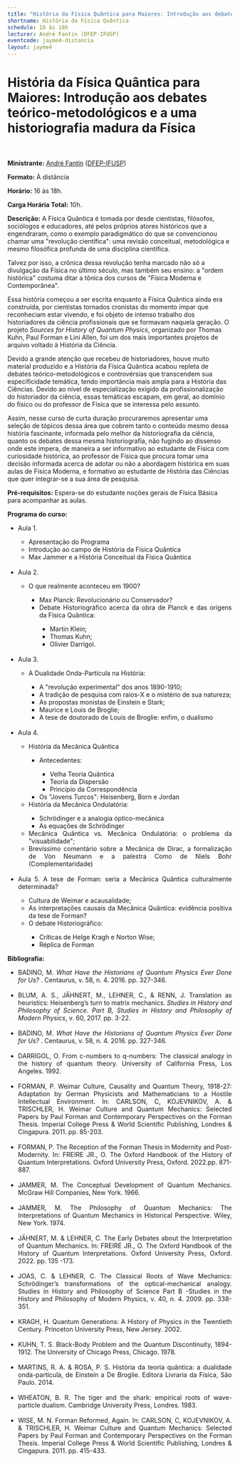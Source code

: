 ```yaml
---
title: "História da Física Quântica para Maiores: Introdução aos debates teórico-metodológicos e a uma historiografia madura da Física"
shortname: História da Física Quântica
schedule: 16 às 18h
lecturer: André Fantin (DFEP-IFUSP)
eventcode: jayme4-distancia
layout: jayme4
---
```

# História da Física Quântica para Maiores: Introdução aos debates teórico-metodológicos e a uma historiografia madura da Física <br><br>

**Ministrante:** [André Fantin](http://lattes.cnpq.br/2771902520888210) ([DFEP-IFUSP](https://portal.if.usp.br/fep/pt-br/p%C3%A1gina/in%C3%ADcio))

**Formato:** À distância

**Horário:** 16 às 18h.

**Carga Horária Total:** 10h.

**Descrição:** A Física Quântica é tomada por desde cientistas, filósofos, sociólogos e educadores, até pelos próprios atores históricos que a engendraram, como o exemplo paradigmático do que se convencionou chamar uma "revolução científica": uma revisão conceitual, metodológica e mesmo filosófica profunda de uma disciplina científica.

Talvez por isso, a crônica dessa revolução tenha marcado não só a divulgação da Física no último século, mas também seu ensino: a "ordem histórica" costuma ditar a tônica dos cursos de "Física Moderna e Contemporânea".

Essa história começou a ser escrita enquanto a Física Quântica ainda era construída, por cientistas tornados cronistas do momento ímpar que reconheciam estar vivendo, e foi objeto de intenso trabalho dos historiadores da ciência profissionais que se formavam naquela geração. O projeto <i>Sources for History of Quantum Physics</i>, organizado por Thomas Kuhn, Paul Forman e Lini Allen, foi um dos mais importantes projetos de arquivo voltado à História da Ciência.

Devido a grande atenção que recebeu de historiadores, houve muito material produzido e a História da Física Quântica acabou repleta de debates teórico-metodológicos e controvérsias que transcendem sua especificidade temática, tendo importância mais ampla para a História das Ciências. Devido ao nível de especialização exigido da profissionalização do historiador da ciência, essas temáticas escapam, em geral, ao domínio do físico ou do professor de Física que se interessa pelo assunto.

Assim, nesse curso de curta duração procuraremos apresentar uma seleção de tópicos dessa área que cobrem tanto o conteúdo mesmo dessa história fascinante, informada pelo melhor da historiografia da ciência, quanto os debates dessa mesma historiografia, não fugindo ao dissenso onde este impera, de maneira a ser informativo ao estudante de Física com curiosidade histórica, ao professor de Física que procura tomar uma decisão informada acerca de adotar ou não a abordagem histórica em suas aulas de Física Moderna, e formativo ao estudante de História das Ciências que quer integrar-se a sua área de pesquisa. 

**Pré-requisitos:** Espera-se do estudante noções gerais de Física Básica para acompanhar as aulas.

**Programa do curso:** 

<div style="text-align: justify">
<ul>
     <li>Aula 1. </li> 
     <ul>
         <li> Apresentação do Programa </li>
         <li> Introdução ao campo de História da Física Quântica </li>
         <li> Max Jammer e a História Conceitual da Física Quântica </li>
     </ul> <br>
     <li>Aula 2. </li>
     <ul>
          <li> O que realmente aconteceu em 1900? </li>
          <ul>
               <li> Max Planck: Revolucionário ou Conservador? </li>
               <li> Debate Historiográfico acerca da obra de Planck e das origens da Física Quântica: </li>
               <ul>
                    <li> Martin Klein; </li>
                    <li> Thomas Kuhn;  </li>
                    <li> Olivier Darrigol. </li>
               </ul>
         </ul>
     </ul> <br>
   
  <li>Aula 3. </li>
   <ul> 
   <li>  A Dualidade Onda-Partícula na História: </li>
   <ul>
     <li> A "revolução experimental" dos anos 1890-1910; </li>
     <li> A tradição de pesquisa com raios-X e o mistério de sua natureza;  </li>
     <li> As propostas monistas de Einstein e Stark; </li>
     <li> Maurice e Louis de Broglie; </li>
     <li> A tese de doutorado de Louis de Broglie: enfim, o dualismo </li>
   </ul>
   </ul><br>
   
  <li>Aula 4.  </li> 
   <ul>
     <li> História da Mecânica Quântica </li>
     <ul>
       <li> Antecedentes: </li>
       <ul>
         <li> Velha Teoria Quântica </li>
         <li> Teoria da Dispersão </li>
         <li> Princípio da Correspondência </li>
         </ul>
         <li> Os "Jovens Turcos": Heisenberg, Born e Jordan </li>
      </ul> 
        <li> História da Mecânica Ondulatória: </li>
        <ul>
         <li> Schrödinger e a analogia óptico-mecânica </li>
         <li> As equações de Schrödinger </li>
        </ul>
        <li> Mecânica Quântica vs. Mecânica Ondulatória: o problema da "visuabilidade"; </li>
        <li> Brevíssimo comentário sobre a Mecânica de Dirac, a formalização de Von Neumann e a palestra Como de Niels Bohr (Complementaridade) </li><br>
  </ul>
  <li>Aula 5. A tese de Forman: seria a Mecânica Quântica culturalmente determinada? </li>
     <ul>
     <li> Cultura de Weimar e acausalidade; </li>
     <li> As interpretações causais da Mecânica Quântica: evidência positiva da tese de Forman? </li>
     <li> O debate Historiográfico: </li>
         <ul>
          <li> Críticas de Helge Kragh e Norton Wise; </li>
          <li> Réplica de Forman </li>
         </ul>
     </ul>
 </ul>
</div>

**Bibliografia:**

<div style="text-align: justify">
 <ul>
  <li> BADINO, M. <i> What Have the Historians of Quantum Physics Ever Done for Us? </i>. Centaurus, v. 58, n. 4. 2016. pp. 327-346. </li><br>
      
  <li>  BLUM, A. S., JÄHNERT, M., LEHNER, C., & RENN, J.  Translation as heuristics: Heisenberg’s turn to matrix mechanics.<i> Studies in History and Philosophy of Science. Part B, Studies in History and Philosophy of Modern Physics</i>, v. 60, 2017. pp. 3-22.  </li><br>

   <li> BADINO, M. <i> What Have the Historians of Quantum Physics Ever Done for Us? </i>. Centaurus, v. 58, n. 4. 2016. pp. 327-346. </li><br>
      
   <li> DARRIGOL, O. From c-numbers to q-numbers: The classical analogy in the history of quantum theory. University of California Press, Los Angeles. 1992. </li><br>
      <li> FORMAN, P. Weimar Culture, Causality and Quantum Theory, 1918-27: Adaptation by German Physicists and Mathematicians to a Hostile Intellectual Environment. In: CARLSON, C, KOJEVNIKOV, A. & TRISCHLER, H. Weimar Culture and Quantum Mechanics: Selected Papers by Paul Forman and Contemporary Perspectives on the Forman Thesis. Imperial College Press & World Scientific Publishing, Londres & Cingapura. 2011. pp. 85-203. </li><br>
      <li> FORMAN, P. The Reception of the Forman Thesis in Modernity and Post-Modernity. In: FREIRE JR., O. The Oxford Handbook of the History of Quantum Interpretations. Oxford University Press, Oxford. 2022.pp. 871-887. </li><br>
      <li> JAMMER, M. The Conceptual Development of Quantum Mechanics. McGraw Hill Companies, New York. 1966.</li><br>
      <li> JAMMER, M. The Philosophy of Quantum Mechanics: The Interpretations of Quantum Mechanics in Historical Perspective. Wiley, New York. 1974.</li><br>
      <li> JÄHNERT, M. & LEHNER, C. The Early Debates about the Interpretation of Quantum Mechanics. In: FREIRE JR., O. The Oxford Handbook of the History of Quantum Interpretations. Oxford University Press, Oxford. 2022. pp. 135 -173. </li><br>
      <li> JOAS, C. & LEHNER, C. The Classical Roots of Wave Mechanics: Schrödinger’s transformations of the optical-mechanical analogy. Studies in History and Philosophy of Science Part B -Studies in the History and Philosophy of Modern Physics, v. 40, n. 4. 2009. pp. 338-351.</li><br>
      <li> KRAGH, H. Quantum Generations: A History of Physics in the Twentieth Century. Princeton University Press, New Jersey. 2002. </li><br>
      <li> KUHN, T. S. Black-Body Problem and the Quantum Discontinuity, 1894-1912.  The University of Chicago Press, Chicago. 1978. </li><br>
      <li> MARTINS, R. A. & ROSA, P. S. História da teoria quântica: a dualidade onda-partícula, de Einstein a De Broglie. Editora Livraria da Física, São Paulo. 2014. </li><br>
      <li> WHEATON, B. R. The tiger and the shark: empirical roots of wave-particle dualism. Cambridge University Press, Londres. 1983. </li><br>
      <li> WISE, M. N. Forman Reformed, Again. In: CARLSON, C, KOJEVNIKOV, A. & TRISCHLER, H. Weimar Culture and Quantum Mechanics: Selected Papers by Paul Forman and Contemporary Perspectives on the Forman Thesis. Imperial College Press & World Scientific Publishing, Londres & Cingapura. 2011. pp. 415-433.
 </li>
 </ul>
</div>
